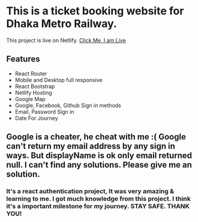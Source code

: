 # This is a ticket booking website for Dhaka Metro Railway.

This project is live on Netlify. [Click Me, I am Live](https://dhaka-metro-rail.netlify.app/)

## Features
* React Router
* Mobile and Desktop full responsive
* React Bootstrap
* Netlify Hosting
* Google Map
* Google, Facebook, Github Sign in methods
* Email, Password Sign in
* Date For Journey

## Google is a cheater, he cheat with me :( Google can't return my email address by any sign in ways. But displayName is ok only email returned null. I can't find any solutions. Please give me an solution.

### It's a react authentication project, It was very amazing & learning to me. I got much knowledge from this project. I think it's a important milestone for my journey. STAY SAFE. THANK YOU! 
